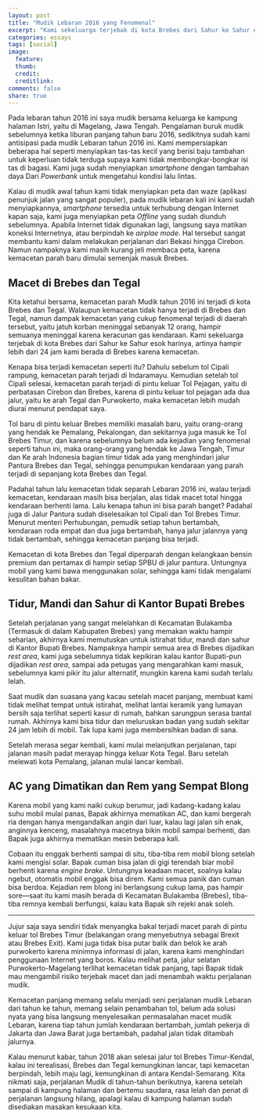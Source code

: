 ```yaml
---
layout: post
title: "Mudik Lebaran 2016 yang Fenomenal"
excerpt: "Kami sekeluarga terjebak di kota Brebes dari Sahur ke Sahur esok harinya"
categories: essays
tags: [social]
image:
  feature: 
  thumb: 
  credit: 
  creditlink: 
comments: false
share: true
---
```


Pada lebaran tahun 2016 ini saya mudik bersama keluarga ke kampung halaman Istri, yaitu di Magelang, Jawa Tengah. Pengalaman buruk mudik sebelumnya ketika liburan panjang tahun baru 2016, sedikitnya sudah kami antisipasi pada mudik Lebaran tahun 2016 ini. Kami mempersiapkan beberapa hal seperti menyiapkan tas-tas kecil yang berisi baju tambahan untuk keperluan tidak terduga supaya kami tidak membongkar-bongkar isi tas di bagasi. Kami juga sudah menyiapkan *smartphone* dengan tambahan daya Dari *Powerbank* untuk mengetahui kondisi lalu lintas.

Kalau di mudik awal tahun kami tidak menyiapkan peta dan waze (aplikasi penunjuk jalan yang sangat populer), pada mudik lebaran kali ini kami sudah menyiapkannya, *smartphone* tersedia untuk terhubung dengan Internet kapan saja, kami juga menyiapkan peta *Offline* yang sudah diunduh sebelumnya. Apabila Internet tidak digunakan lagi, langsung saya matikan koneksi Internetnya, atau berpindah ke *airplae mode*. Hal tersebut sangat membantu kami dalam melakukan perjalanan dari Bekasi hingga Cirebon. Namun nampaknya kami masih kurang jeli membaca peta, karena kemacetan parah baru dimulai semenjak masuk Brebes.

## Macet di Brebes dan Tegal

Kita ketahui bersama, kemacetan parah Mudik tahun 2016 ini terjadi di kota Brebes dan Tegal. Walaupun kemacetan tidak hanya terjadi di Brebes dan Tegal, namun dampak kemacetan yang cukup fenomenal terjadi di daerah tersebut, yaitu jatuh korban meninggal sebanyak 12 orang, hampir semuanya meninggal karena keracunan gas kendaraan. Kami sekeluarga terjebak di kota Brebes dari Sahur ke Sahur esok harinya, artinya hampir lebih dari 24 jam kami berada di Brebes karena kemacetan. 

Kenapa bisa terjadi kemacetan seperti itu? Dahulu sebelum tol Cipali rampung, kemacetan parah terjadi di Indaramayu. Kemudian setelah tol Cipali selesai, kemacetan parah terjadi di pintu keluar Tol Pejagan, yaitu di perbatasan Cirebon dan Brebes, karena di pintu keluar tol pejagan ada dua jalur, yaitu ke arah Tegal dan Purwokerto, maka kemacetan lebih mudah diurai menurut pendapat saya. 

Tol baru di pintu keluar Brebes memiliki masalah baru, yaitu orang-orang yang hendak ke Pemalang, Pekalongan, dan sekitarnya juga masuk ke Tol Brebes Timur, dan karena sebelumnya belum ada kejadian yang fenomenal seperti tahun ini, maka orang-orang yang hendak ke Jawa Tengah, Timur dan Ke arah Indonesia bagian timur tidak ada yang menghindari jalur Pantura Brebes dan Tegal, sehingga penumpukan kendaraan yang parah terjadi di sepanjang kota Brebes dan Tegal. 

Padahal tahun lalu kemacetan tidak separah Lebaran 2016 ini, walau terjadi kemacetan, kendaraan masih bisa berjalan, alas tidak macet total hingga kendaraan berhenti lama. Lalu kenapa tahun ini bisa parah banget? Padahal juga di Jalur Pantura sudah diselesaikan tol Cipali dan Tol Brebes Timur. Menurut menteri Perhubungan, pemudik setiap tahun bertambah, kendaraan roda empat dan dua juga bertambah, hanya jalur jalannya yang tidak bertambah, sehingga kemacetan panjang bisa terjadi.

Kemacetan di kota Brebes dan Tegal diperparah dengan kelangkaan bensin premium dan pertamax di hampir setiap SPBU di jalur pantura. Untungnya mobil yang kami bawa menggunakan solar, sehingga kami tidak mengalami kesulitan bahan bakar.

## Tidur, Mandi dan Sahur di Kantor Bupati Brebes

Setelah perjalanan yang sangat melelahkan di Kecamatan Bulakamba (Termasuk di dalam Kabupaten Brebes) yang memakan waktu hampir seharian, akhirnya kami memutuskan untuk istirahat tidur, mandi dan sahur di Kantor Bupati Brebes. Nampaknya hampir semua area di Brebes dijadikan *rest area*, kami juga sebelumnya tidak kepikiran kalau kantor Bupati-pun dijadikan *rest area*, sampai ada petugas yang mengarahkan kami masuk, sebelumnya kami pikir itu jalur alternatif, mungkin karena kami sudah terlalu lelah. 

Saat mudik dan suasana yang kacau setelah macet panjang, membuat kami tidak melihat tempat untuk istirahat, melihat lantai keramik yang lumayan bersih saja terlihat seperti kasur di rumah, bahkan sarungpun serasa bantal rumah. Akhirnya kami bisa tidur dan meluruskan badan yang sudah sekitar 24 jam lebih di mobil. Tak lupa kami juga membersihkan badan di sana. 

Setelah merasa segar kembali, kami mulai melanjutkan perjalanan, tapi jalanan masih padat merayap hingga keluar Kota Tegal. Baru setelah melewati kota Pemalang, jalanan mulai lancar kembali.

## AC yang Dimatikan dan Rem yang Sempat Blong

Karena mobil yang kami naiki cukup berumur, jadi kadang-kadang kalau suhu mobil mulai panas, Bapak akhirnya mematikan AC, dan kami bergerah ria dengan hanya mengandalkan angin dari luar, kalau lagi jalan sih enak, anginnya kenceng, masalahnya macetnya bikin mobil sampai berhenti, dan Bapak juga akhirnya mematikan mesin beberapa kali.

Cobaan itu enggak berhenti sampai di situ, tiba-tiba rem mobil blong setelah kami mengisi solar. Bapak cuman bisa jalan di gigi terendah biar mobil berhenti karena *engine brake*. Untungnya keadaan macet, soalnya kalau ngebut, otomatis mobil enggak bisa direm. Kami semua panik dan cuman bisa berdoa. Kejadian  rem blong ini berlangsung cukup lama, pas hampir sore—saat itu kami masih berada di Kecamatan Bulakamba (Brebes), tiba-tiba remnya kembali berfungsi, kalau kata Bapak sih rejeki anak soleh.

---

Jujur saja saya sendiri tidak menyangka bakal terjadi macet parah di pintu keluar tol Brebes Timur (belakangan orang menyebutnya sebagai Brexit atau Brebes Exit). Kami juga tidak bisa putar balik dan belok ke arah purwokerto karena minimnya informasi di jalan, karena kami menghindari penggunaan Internet yang boros. Kalau melihat peta, jalur selatan Purwokerto-Magelang terlihat kemacetan tidak panjang, tapi Bapak tidak mau mengambil risiko terjebak macet dan jadi menambah waktu perjalanan mudik.

Kemacetan panjang memang selalu menjadi seni perjalanan mudik Lebaran dari tahun ke tahun, memang selain penambahan tol, belum ada solusi nyata yang bisa langsung menyelesaikan permasalahan macet mudik Lebaran, karena tiap tahun jumlah kendaraan bertambah, jumlah pekerja di Jakarta dan Jawa Barat juga bertambah, padahal jalan tidak ditambah jalurnya. 

Kalau menurut kabar, tahun 2018 akan selesai jalur tol Brebes Timur-Kendal, kalau ini terealisasi, Brebes dan Tegal kemungkinan lancar, tapi kemacetan berpindah, lebih maju lagi, kemungkinan di antara Kendal-Semarang. Kita nikmati saja, perjalanan Mudik di tahun-tahun berikutnya, karena setelah sampai di kampung halaman dan bertemu saudara, rasa lelah dan penat di perjalanan langsung hilang, apalagi kalau di kampung halaman sudah disediakan masakan kesukaan kita.






